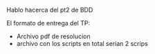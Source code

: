 Hablo hacerca del pt2 de BDD


El formato de entrega del TP:
* Archivo pdf de resolucion
* archivo con los scripts
en total serian 2 scrips









